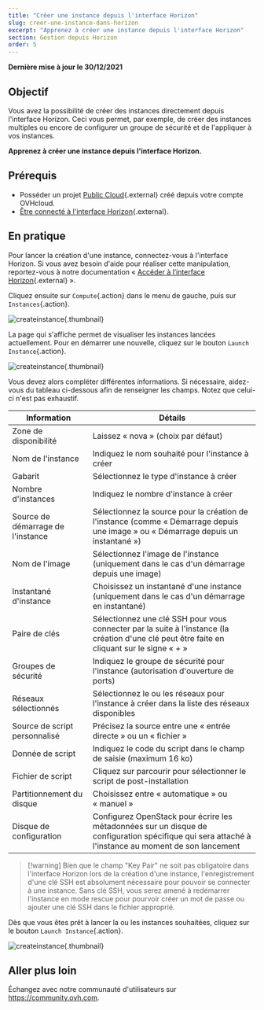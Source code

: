 ```yaml
---
title: "Créer une instance depuis l'interface Horizon"
slug: creer-une-instance-dans-horizon
excerpt: "Apprenez à créer une instance depuis l'interface Horizon"
section: Gestion depuis Horizon
order: 5
---
```


**Dernière mise à jour le 30/12/2021**

## Objectif

Vous avez la possibilité de créer des instances directement depuis l'interface Horizon. Ceci vous permet, par exemple, de créer des instances multiples ou encore de configurer un groupe de sécurité et de l'appliquer à vos instances.

**Apprenez à créer une instance depuis l'interface Horizon.**

## Prérequis

- Posséder un projet [Public Cloud](https://www.ovh.com/ca/fr/public-cloud/instances/){.external} créé depuis votre compte OVHcloud.
- [Être connecté à l'interface Horizon](https://docs.ovh.com/fr/public-cloud/creer-un-acces-a-horizon/){.external}. 

## En pratique

Pour lancer la création d'une instance, connectez-vous à l'interface Horizon. Si vous avez besoin d'aide pour réaliser cette manipulation, reportez-vous à notre documentation « [Accéder à l’interface Horizon](https://docs.ovh.com/fr/public-cloud/creer-un-acces-a-horizon/){.external} ».

Cliquez ensuite sur `Compute`{.action} dans le menu de gauche, puis sur `Instances`{.action}.

![createinstance](images/create-instance-step1.png){.thumbnail}

La page qui s'affiche permet de visualiser les instances lancées actuellement. Pour en démarrer une nouvelle, cliquez sur le bouton `Launch Instance`{.action}.

![createinstance](images/create-instance-step2.png){.thumbnail}

Vous devez alors compléter différentes informations. Si nécessaire, aidez-vous du tableau ci-dessous afin de renseigner les champs. Notez que celui-ci n'est pas exhaustif. 

|Information|Détails|
|---|---|
|Zone de disponibilité|Laissez « nova » (choix par défaut)|
|Nom de l'instance|Indiquez le nom souhaité pour l'instance à créer|
|Gabarit|Sélectionnez le type d'instance à créer|
|Nombre d'instances|Indiquez le nombre d'instance à créer|
|Source de démarrage de l'instance|Sélectionnez la source pour la création de l'instance (comme « Démarrage depuis une image » ou « Démarrage depuis un instantané »)|
|Nom de l'image|Sélectionnez l'image de l'instance (uniquement dans le cas d'un démarrage depuis une image)|
|Instantané d'instance|Choisissez un instantané d'une instance (uniquement dans le cas d'un démarrage en instantané)|
|Paire de clés|Sélectionnez une clé SSH pour vous connecter par la suite à l'instance (la création d'une clé peut être faite en cliquant sur le signe « + »|
|Groupes de sécurité|Indiquez le groupe de sécurité pour l'instance (autorisation d'ouverture de ports)|
|Réseaux sélectionnés|Sélectionnez le ou les réseaux pour l'instance à créer dans la liste des réseaux disponibles|
|Source de script personnalisé|Précisez la source entre une « entrée directe » ou un « fichier »|
|Donnée de script|Indiquez le code du script dans le champ de saisie (maximum 16 ko)|
|Fichier de script|Cliquez sur parcourir pour sélectionner le script de post-installation|
|Partitionnement du disque|Choisissez entre « automatique » ou « manuel »|
|Disque de configuration|Configurez OpenStack pour écrire les métadonnées sur un disque de configuration spécifique qui sera attaché à l'instance au moment de son lancement|

> [!warning] Bien que le champ "Key Pair" ne soit pas obligatoire dans l'interface Horizon lors de la création d'une instance, l'enregistrement d'une clé SSH est absolument nécessaire pour pouvoir se connecter à une instance. Sans clé SSH, vous serez amené à redémarrer l'instance en mode rescue pour pourvoir créer un mot de passe ou ajouter une clé SSH dans le fichier approprié.
>

Dès que vous êtes prêt à lancer la ou les instances souhaitées, cliquez sur le bouton `Launch Instance`{.action}.

![createinstance](images/create-instance-step3.png){.thumbnail}

## Aller plus loin

Échangez avec notre communauté d'utilisateurs sur <https://community.ovh.com>.
